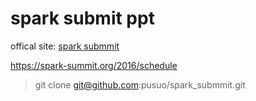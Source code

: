 # spark submit ppt

offical site: [spark submmit](https://spark-summit.org)

https://spark-summit.org/2016/schedule

> git clone git@github.com:pusuo/spark_submmit.git
